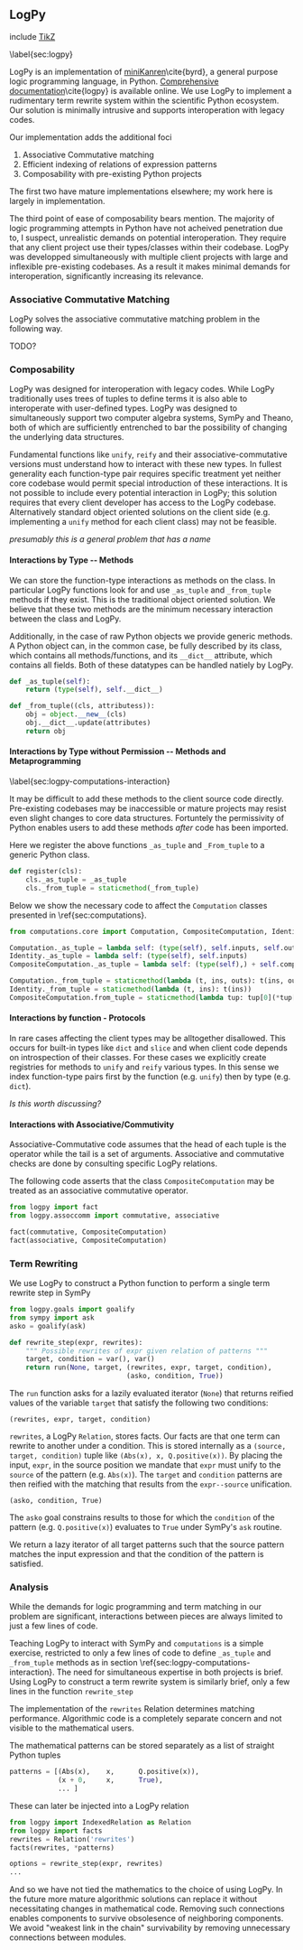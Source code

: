 
LogPy
-----

include [TikZ](tikz_pattern.md)

\label{sec:logpy}

LogPy is an implementation of [miniKanren](http://kanren.sourceforge.net/)\cite{byrd}, a general purpose logic programming language, in Python.  [Comprehensive documentation](http://github.com/logpy/logpy/tree/master/docs)\cite{logpy} is available online.  We use LogPy to implement a rudimentary term rewrite system within the scientific Python ecosystem.  Our solution is minimally intrusive and supports interoperation with legacy codes.

Our implementation adds the additional foci

1.  Associative Commutative matching
2.  Efficient indexing of relations of expression patterns
3.  Composability with pre-existing Python projects

The first two have mature implementations elsewhere; my work here is largely in implementation.  

The third point of ease of composability bears mention.  The majority of logic programming attempts in Python have not acheived penetration due to, I suspect, unrealistic demands on potential interoperation.  They require that any client project use their types/classes within their codebase.  LogPy was developped simultaneously with multiple client projects with large and inflexible pre-existing codebases.  As a result it makes minimal demands for interoperation, significantly increasing its relevance.  


### Associative Commutative Matching

LogPy solves the associative commutative matching problem in the following way.

TODO?

### Composability

LogPy was designed for interoperation with legacy codes.  While LogPy traditionally uses trees of tuples to define terms it is also able to interoperate with user-defined types.  LogPy was designed to simultaneously support two computer algebra systems, SymPy and Theano, both of which are sufficiently entrenched to bar the possibility of changing the underlying data structures.

Fundamental functions like `unify`, `reify` and their associative-commutative versions must understand how to interact with these new types.  In fullest generality each function-type pair requires specific treatment yet neither core codebase would permit special introduction of these interactions.  It is not possible to include every potential interaction in LogPy; this solution requires that every client developer has access to the LogPy codebase.  Alternatively standard object oriented solutions on the client side (e.g. implementing a `unify` method for each client class) may not be feasible.

*presumably this is a general problem that has a name*

#### Interactions by Type -- Methods

We can store the function-type interactions as methods on the class.  In particular LogPy functions look for and use `_as_tuple` and `_from_tuple` methods if they exist.  This is the traditional object oriented solution.  We believe that these two methods are the minimum necessary interaction between the class and LogPy.

Additionally, in the case of raw Python objects we provide generic methods.  A Python object can, in the common case, be fully described by its class, which contains all methods/functions, and its `__dict__` attribute, which contains all fields.  Both of these datatypes can be handled natiely by LogPy.

~~~~~~~~~~Python
def _as_tuple(self):
    return (type(self), self.__dict__)

def _from_tuple((cls, attributess)):
    obj = object.__new__(cls)
    obj.__dict__.update(attributes)
    return obj
~~~~~~~~~~

#### Interactions by Type without Permission -- Methods and Metaprogramming

\label{sec:logpy-computations-interaction}

It may be difficult to add these methods to the client source code directly.  Pre-existing codebases may be inaccessible or mature projects may resist even slight changes to core data structures.  Fortuntely the permissivity of Python enables users to add these methods *after* code has been imported.

Here we register the above functions `_as_tuple` and `_From_tuple` to a generic Python class.

~~~~~~~~~~Python
def register(cls):
    cls._as_tuple = _as_tuple
    cls._from_tuple = staticmethod(_from_tuple)
~~~~~~~~~~

Below we show the necessary code to affect the `Computation` classes presented in \ref{sec:computations}.

~~~~~~~~~~Python
from computations.core import Computation, CompositeComputation, Identity

Computation._as_tuple = lambda self: (type(self), self.inputs, self.outputs)
Identity._as_tuple = lambda self: (type(self), self.inputs)
CompositeComputation._as_tuple = lambda self: (type(self),) + self.computations

Computation._from_tuple = staticmethod(lambda (t, ins, outs): t(ins, outs))
Identity._from_tuple = staticmethod(lambda (t, ins): t(ins))
CompositeComputation.from_tuple = staticmethod(lambda tup: tup[0](*tup[1:]))
~~~~~~~~~~

#### Interactions by function - Protocols

In rare cases affecting the client types may be alltogether disallowed.  This occurs for built-in types like `dict` and `slice` and when client code depends on introspection of their classes.  For these cases we explicitly create registries for methods to `unify` and `reify` various types.  In this sense we index function-type pairs first by the function (e.g. `unify`) then by type (e.g. `dict`).  

*Is this worth discussing?*

#### Interactions with Associative/Commutivity

Associative-Commutative code assumes that the head of each tuple is the operator while the tail is a set of arguments.  Associative and commutative checks are done by consulting specific LogPy relations.  

The following code asserts that the class `CompositeComputation` may be treated as an associative commutative operator.

~~~~~~~~~~Python
from logpy import fact
from logpy.assoccomm import commutative, associative

fact(commutative, CompositeComputation)
fact(associative, CompositeComputation)
~~~~~~~~~~

### Term Rewriting

We use LogPy to construct a Python function to perform a single term rewrite step in SymPy

~~~~~~~~~~Python
from logpy.goals import goalify
from sympy import ask
asko = goalify(ask)

def rewrite_step(expr, rewrites):
    """ Possible rewrites of expr given relation of patterns """
    target, condition = var(), var()
    return run(None, target, (rewrites, expr, target, condition),
                             (asko, condition, True))
~~~~~~~~~~

The `run` function asks for a lazily evaluated iterator (`None`) that returns reified values of the variable `target` that satisfy the following two conditions:
    
    (rewrites, expr, target, condition)

`rewrites`, a LogPy `Relation`, stores facts.  Our facts are that one term can rewrite to another under a condition.  This is stored internally as a `(source, target, condition)` tuple like `(Abs(x), x, Q.positive(x))`.  By placing the input, `expr`, in the source position we mandate that `expr` must unify to the `source` of the pattern (e.g. `Abs(x)`).  The `target` and `condition` patterns are then reified with the matching that results from the `expr--source` unification.  

    (asko, condition, True)

The `asko` goal constrains results to those for which the `condition` of the pattern  (e.g. `Q.positive(x)`) evaluates to `True` under SymPy's `ask` routine.

We return a lazy iterator of all target patterns such that the source pattern matches the input expression and that the condition of the pattern is satisfied.

### Analysis

While the demands for logic programming and term matching in our problem are significant, interactions between pieces are always limited to just a few lines of code.  

Teaching LogPy to interact with SymPy and `computations` is a simple exercise, restricted to only a few lines of code to define `_as_tuple` and `_from_tuple` methods as in section \ref{sec:logpy-computations-interaction}.  The need for simultaneous expertise in both projects is brief.  Using LogPy to construct a term rewrite system is similarly brief, only a few lines in the function `rewrite_step`

The implementation of the `rewrites` Relation determines matching performance.  Algorithmic code is a completely separate concern and not visible to the mathematical users.

The mathematical patterns can be stored separately as a list of straight Python tuples 

~~~~~~~~~~~~Python
patterns = [(Abs(x),    x,      Q.positive(x)),
            (x + 0,     x,      True), 
            ... ]
~~~~~~~~~~~~

These can later be injected into a LogPy relation

~~~~~~~~~~~~Python
from logpy import IndexedRelation as Relation
from logpy import facts
rewrites = Relation('rewrites')
facts(rewrites, *patterns)

options = rewrite_step(expr, rewrites)
...
~~~~~~~~~~~~

And so we have not tied the mathematics to the choice of using LogPy.  In the future more mature algorithmic solutions can replace it without necessitating changes in mathematical code.  Removing such connections enables components to survive obsolesence of neighboring components.  We avoid "weakest link in the chain" survivability by removing unnecessary connections between modules.
